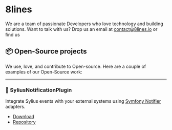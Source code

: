 # 8lines 

We are a team of passionate Developers who love technology and building solutions.
Want to talk with us? Drop us an email at contact@8lines.io or find us 

## 📦 Open-Source projects

We use, love, and contribute to Open-source. Here are a couple of examples of our Open-Source work:

---

### 🦢 SyliusNotificationPlugin

Integrate Sylius events with your external systems using [Symfony Notifier](https://symfony.com/doc/current/notifier.html) adapters.

* [Download](https://packagist.org/packages/8lines/sylius-notification-plugin)
* [Repository](https://github.com/8lines/SyliusNotificationPlugin)
